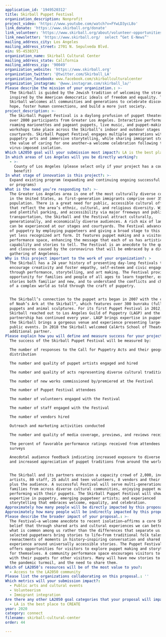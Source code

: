 ```yaml
---
application_id: '1949520312'
title: Skirball Puppet Festival
organization_description: Nonprofit
project_video: 'https://www.youtube.com/watch?v=FYwLD3ycL8o'
link_donate: 'https://www.skirball.org/donate'
link_volunteer: 'https://www.skirball.org/about/volunteer-opportunities'
link_newsletter: 'https://www.skirball.org/  select “Get E-News”'
mailing_address_city: Los Angeles
mailing_address_street: 2701 N. Sepulveda Blvd.
ein: 95-4538371
organization_name: Skirball Cultural Center
mailing_address_state: California
mailing_address_zip: '90049'
organization_website: 'https://www.skirball.org'
organization_twitter: '@twitter.com/Skirball_LA'
organization_facebook: www.facebook.com/skirballculturalcenter
organization_instagram: '@www.instagram.com/skirball_la/'
Please describe the mission of your organization.: >-
  The Skirball is guided by the Jewish tradition of welcoming the stranger and
  inspired by the American democratic ideals of freedom and equality. The
  Skirball welcomes all communities and generations to celebrate discovery and
  hope, foster human connections, and build a more just society. 
project_description: >-
  The Skirball Puppet Festival is a daylong profusion of puppet theater serving
  over 2000 participants from Greater Los Angeles. Interactive performances,
  roaming marionettes and pageant puppets, live music, and puppet-making
  workshops take place across the Skirball’s indoor and outdoor stages and
  courtyards. Skirball Puppet Festival engages multiple generations with
  puppetry arts and immersive storytelling, while sharing immigrant stories and
  the value of caring for one another—a welcome celebration following the
  virus-imposed isolation. 
Which LA2050 goal will your submission most impact?: LA is the best place to CONNECT
In which areas of Los Angeles will you be directly working?:
  - >-
    County of Los Angeles (please select only if your project has a countywide
    benefit)
In what stage of innovation is this project?: >-
  Expand existing program (expanding and continuing ongoing successful projects
  or programs)
What is the need you’re responding to?: >-
  The Greater Los Angeles area is one of the most culturally diverse communities
  in the United States, as first-generation immigrants comprise over 35% of our
  population. There is a great need for public, accessible cultural offerings
  that reflect the area’s ethnic, cultural, and religious diversity. With free
  and plentiful parking, and accessibility via major freeways and public
  transportation, the Skirball and the Festival attract culturally,
  generationally, and economically diverse audiences. A rich mix of languages
  can be experienced at our stages and courtyards. The Festival advances the art
  of puppetry by employing puppeteers and giving a broad stage to this beloved
  yet less recognized art form. It features puppet making and a visitor
  performance space, enhancing the message that each of us has artistic
  capability and stories to tell. The Festival is an anecdote to the quarantines
  and closures caused by the coronavirus that will be embraced by a diverse
  gathering of Angelenos. 
Why is this project important to the work of your organization?: >
  The Skirball has a 24 year history of presenting day-long festivals that
  encourage creativity and foster empathy, self-esteem and civic engagement
  through performance, storytelling, and art making. The Festival provides an
  opportunity for families and people of all ages to learn together, experience
  stories both familiar and new, and to understand the conflicts and challenges
  of a complex world as told through the craft of puppetry. 


  The Skirball’s connection to the puppet arts began in 2007 with the creation
  of Noah’s Ark at the Skirball™, which features over 300 bunraku (full-body)
  puppets and animal sculptures. For its first Puppet Festival in 2012, the
  Skirball reached out to Los Angeles Guild of Puppetry (LAGP) and the
  partnership has continued every year. LAGP brings expertise in puppet arts and
  the Skirball brings a gorgeous venue and experience presenting large-scale
  public events. In 2018 the Skirball welcomed CalArts School of Theater as an
  additional partner. 
Please explain how you will define and measure success for your project.: >
  The success of the Skirball Puppet Festival will be measured by:

  The number of responses to the Call for Puppetry Acts and their geographic
  distribution

  The number and quality of puppet artists engaged and hired

  The number and quality of acts representing diverse cultural traditions

  The number of new works commissioned by/premiered at the Festival

  The number of Puppet Festival attendees

  The number of volunteers engaged with the Festival

  The number of staff engaged with the Festival

  The number of vendors hired

  Outreach and marketing activities conducted

  The number and quality of media coverage, previews, and reviews received

  The percent of favorable performance ratings received from attendees via
  surveys

  Anecdotal audience feedback indicating increased exposure to diverse cultures
  and increased appreciation of puppet traditions from around the world.


  The Skirball and its partners envision a capacity crowd of 2,000, including 50
  artists, 80 staff, 25 adult and teen volunteers, 8 vendors and their staff,
  plus the audience. A successful Festival will serve multi-generational
  families from across diverse cultural communities, enjoying puppet making and
  performing with their puppets. The Skirball Puppet Festival will showcase
  expertise in puppetry, emerging puppeteer artists; and experienced
  storytelling that embraces welcome, equality, and celebration. 
Approximately how many people will be directly impacted by this proposal?: '2000'
Approximately how many people will be indirectly impacted by this proposal?: '500'
Please describe the broader impact of your proposal.: >-
  The Festival—a welcome anecdote to recent isolation—affirms a core Skirball
  belief that through shared arts and cultural experiences we can better see
  what is common among us rather than the differences that separate us. The
  selected puppeteers bring stories to life—from traditional folk tales to
  reenactments of moments in history—inspiring conversation and shared
  experience around universally accessible stories. The Puppet Festival also
  offers opportunities for visitors to explore puppet making and storytelling
  for themselves. A community performance space encourages visitors to “perform”
  with their puppets for other visitors. Many will have new stories to tell from
  the pandemic turmoil, and the need to share them. 
Which of LA2050’s resources will be of the most value to you?:
  - Access to the LA2050 community
Please list the organizations collaborating on this proposal.: ''
Which metrics will your submission impact?:
  - Public arts and cultural events
  - Volunteerism
  - Immigrant integration
Are there any other LA2050 goal categories that your proposal will impact?:
  - LA is the best place to CREATE
year: 2020
category: connect
filename: skirball-cultural-center
order: 44

---
```

